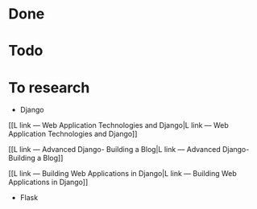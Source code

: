 # Done

# Todo

# To research

- Django

[[L link — Web Application Technologies and Django|L link — Web Application Technologies and Django]]

[[L link — Advanced Django- Building a Blog|L link — Advanced Django- Building a Blog]]

[[L link — Building Web Applications in Django|L link — Building Web Applications in Django]]

- Flask
